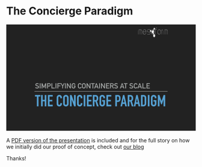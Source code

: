 # The Concierge Paradigm

![The Concierge Paradigm](./The_Concierge_Paradigm_PyCon.png 
"The Concierge Paradigm Presentation")

A [PDF version of the presentation](./The_Concierge_Paradigm_PyCon.pdf) is
 included and for the full story on how we initially did our proof of concept, 
 check out
 [our blog](http://www.mesoform.com/blog-listing/info/the-concierge-paradigm)

Thanks!